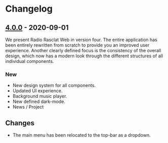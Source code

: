 # Changelog

## [4.0.0] - 2020-09-01

We present Radio Rasclat Web in version four. The entire application has been entirely rewritten from scratch to provide you an improved user experience. Another clearly defined focus is the consistency of the overall design, which now has a modern look through the different structures of all individual components.

### New

- New design system for all components.
- Updated UI experience.
- Background music player.
- New defined dark-mode.
- News / Project

## Changes

- The main menu has been relocated to the top-bar as a dropdown.

[4.0.0]: https://github.com/dmnktoe/radio-rasclat-web/releases/tag/4.0.0
